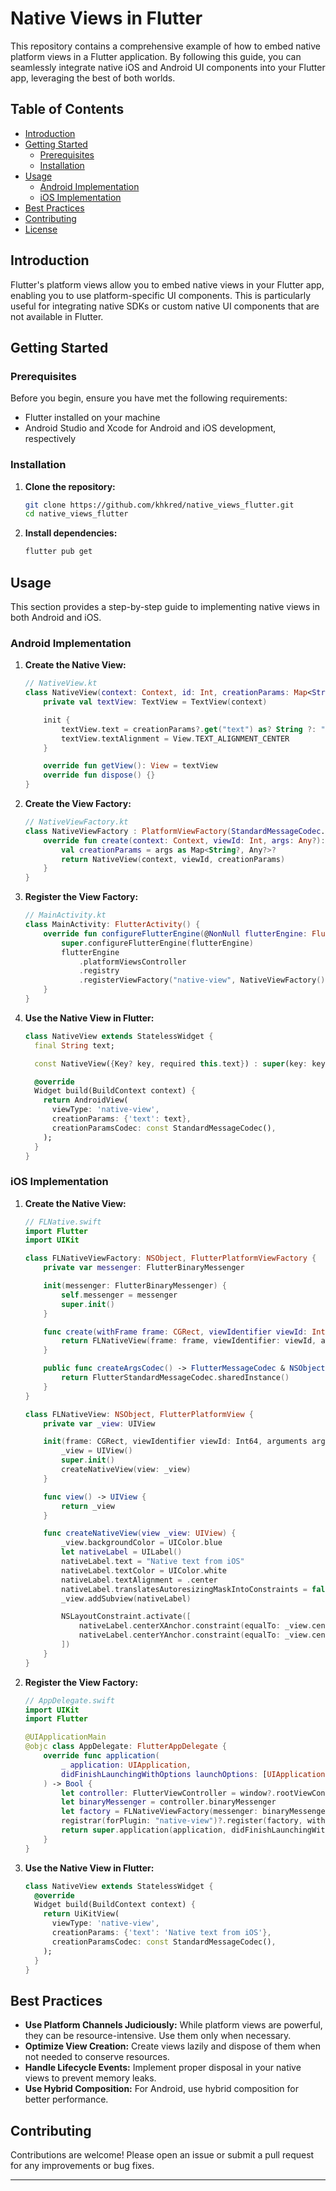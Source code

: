 # Native Views in Flutter

This repository contains a comprehensive example of how to embed native platform views in a Flutter application. By following this guide, you can seamlessly integrate native iOS and Android UI components into your Flutter app, leveraging the best of both worlds.

## Table of Contents

- [Introduction](#introduction)
- [Getting Started](#getting-started)
    - [Prerequisites](#prerequisites)
    - [Installation](#installation)
- [Usage](#usage)
    - [Android Implementation](#android-implementation)
    - [iOS Implementation](#ios-implementation)
- [Best Practices](#best-practices)
- [Contributing](#contributing)
- [License](#license)

## Introduction

Flutter's platform views allow you to embed native views in your Flutter app, enabling you to use platform-specific UI components. This is particularly useful for integrating native SDKs or custom native UI components that are not available in Flutter.

## Getting Started

### Prerequisites

Before you begin, ensure you have met the following requirements:

- Flutter installed on your machine
- Android Studio and Xcode for Android and iOS development, respectively

### Installation

1. **Clone the repository:**

    ```sh
    git clone https://github.com/khkred/native_views_flutter.git
    cd native_views_flutter
    ```

2. **Install dependencies:**

    ```sh
    flutter pub get
    ```

## Usage

This section provides a step-by-step guide to implementing native views in both Android and iOS.

### Android Implementation

1. **Create the Native View:**

    ```kotlin
    // NativeView.kt
    class NativeView(context: Context, id: Int, creationParams: Map<String?, Any?>?) : PlatformView {
        private val textView: TextView = TextView(context)

        init {
            textView.text = creationParams?.get("text") as? String ?: "Default Text"
            textView.textAlignment = View.TEXT_ALIGNMENT_CENTER
        }

        override fun getView(): View = textView
        override fun dispose() {}
    }
    ```

2. **Create the View Factory:**

    ```kotlin
    // NativeViewFactory.kt
    class NativeViewFactory : PlatformViewFactory(StandardMessageCodec.INSTANCE) {
        override fun create(context: Context, viewId: Int, args: Any?): PlatformView {
            val creationParams = args as Map<String?, Any?>?
            return NativeView(context, viewId, creationParams)
        }
    }
    ```

3. **Register the View Factory:**

    ```kotlin
    // MainActivity.kt
    class MainActivity: FlutterActivity() {
        override fun configureFlutterEngine(@NonNull flutterEngine: FlutterEngine) {
            super.configureFlutterEngine(flutterEngine)
            flutterEngine
                .platformViewsController
                .registry
                .registerViewFactory("native-view", NativeViewFactory())
        }
    }
    ```

4. **Use the Native View in Flutter:**

    ```dart
    class NativeView extends StatelessWidget {
      final String text;

      const NativeView({Key? key, required this.text}) : super(key: key);

      @override
      Widget build(BuildContext context) {
        return AndroidView(
          viewType: 'native-view',
          creationParams: {'text': text},
          creationParamsCodec: const StandardMessageCodec(),
        );
      }
    }
    ```

### iOS Implementation

1. **Create the Native View:**

    ```swift
    // FLNative.swift
    import Flutter
    import UIKit

    class FLNativeViewFactory: NSObject, FlutterPlatformViewFactory {
        private var messenger: FlutterBinaryMessenger

        init(messenger: FlutterBinaryMessenger) {
            self.messenger = messenger
            super.init()
        }

        func create(withFrame frame: CGRect, viewIdentifier viewId: Int64, arguments args: Any?) -> FlutterPlatformView {
            return FLNativeView(frame: frame, viewIdentifier: viewId, arguments: args, binaryMessenger: messenger)
        }

        public func createArgsCodec() -> FlutterMessageCodec & NSObjectProtocol {
            return FlutterStandardMessageCodec.sharedInstance()
        }
    }

    class FLNativeView: NSObject, FlutterPlatformView {
        private var _view: UIView

        init(frame: CGRect, viewIdentifier viewId: Int64, arguments args: Any?, binaryMessenger messenger: FlutterBinaryMessenger) {
            _view = UIView()
            super.init()
            createNativeView(view: _view)
        }

        func view() -> UIView {
            return _view
        }

        func createNativeView(view _view: UIView) {
            _view.backgroundColor = UIColor.blue
            let nativeLabel = UILabel()
            nativeLabel.text = "Native text from iOS"
            nativeLabel.textColor = UIColor.white
            nativeLabel.textAlignment = .center
            nativeLabel.translatesAutoresizingMaskIntoConstraints = false
            _view.addSubview(nativeLabel)

            NSLayoutConstraint.activate([
                nativeLabel.centerXAnchor.constraint(equalTo: _view.centerXAnchor),
                nativeLabel.centerYAnchor.constraint(equalTo: _view.centerYAnchor)
            ])
        }
    }
    ```

2. **Register the View Factory:**

    ```swift
    // AppDelegate.swift
    import UIKit
    import Flutter

    @UIApplicationMain
    @objc class AppDelegate: FlutterAppDelegate {
        override func application(
            _ application: UIApplication,
            didFinishLaunchingWithOptions launchOptions: [UIApplication.LaunchOptionsKey: Any]?
        ) -> Bool {
            let controller: FlutterViewController = window?.rootViewController as! FlutterViewController
            let binaryMessenger = controller.binaryMessenger
            let factory = FLNativeViewFactory(messenger: binaryMessenger)
            registrar(forPlugin: "native-view")?.register(factory, withId: "native-view")
            return super.application(application, didFinishLaunchingWithOptions: launchOptions)
        }
    }
    ```

3. **Use the Native View in Flutter:**

    ```dart
    class NativeView extends StatelessWidget {
      @override
      Widget build(BuildContext context) {
        return UiKitView(
          viewType: 'native-view',
          creationParams: {'text': 'Native text from iOS'},
          creationParamsCodec: const StandardMessageCodec(),
        );
      }
    }
    ```

## Best Practices

- **Use Platform Channels Judiciously:** While platform views are powerful, they can be resource-intensive. Use them only when necessary.
- **Optimize View Creation:** Create views lazily and dispose of them when not needed to conserve resources.
- **Handle Lifecycle Events:** Implement proper disposal in your native views to prevent memory leaks.
- **Use Hybrid Composition:** For Android, use hybrid composition for better performance.

## Contributing

Contributions are welcome! Please open an issue or submit a pull request for any improvements or bug fixes.

---
